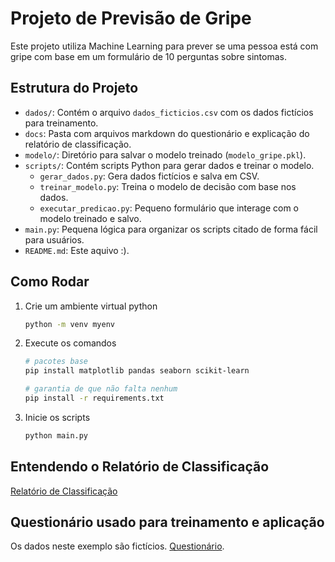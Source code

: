 # Projeto de Previsão de Gripe

Este projeto utiliza Machine Learning para prever se uma pessoa está com gripe com base em um formulário de 10 perguntas sobre sintomas.

## Estrutura do Projeto

- `dados/`: Contém o arquivo `dados_ficticios.csv` com os dados fictícios para treinamento.
- `docs`: Pasta com arquivos markdown do questionário e explicação do relatório de classificação.
- `modelo/`: Diretório para salvar o modelo treinado (`modelo_gripe.pkl`).
- `scripts/`: Contém scripts Python para gerar dados e treinar o modelo.
  - `gerar_dados.py`: Gera dados fictícios e salva em CSV.
  - `treinar_modelo.py`: Treina o modelo de decisão com base nos dados.
  - `executar_predicao.py`: Pequeno formulário que interage com o modelo treinado e salvo.
- `main.py`: Pequena lógica para organizar os scripts citado de forma fácil para usuários.
- `README.md`: Este aquivo :).

## Como Rodar

1. Crie um ambiente virtual python

   ```bash
   python -m venv myenv
   ```

2. Execute os comandos

    ```bash
    # pacotes base
    pip install matplotlib pandas seaborn scikit-learn

    # garantia de que não falta nenhum
    pip install -r requirements.txt
    ```

3. Inicie os scripts

   ```bash
   python main.py
   ```

## Entendendo o Relatório de Classificação

[Relatório de Classificação](./docs/relatorio_classificacao.md)

## Questionário usado para treinamento e aplicação

Os dados neste exemplo são fictícios. [Questionário](./docs/perguntas.md).
